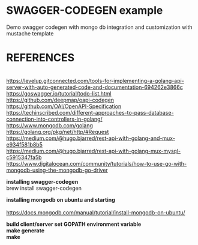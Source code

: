 # SWAGGER-CODEGEN example 
Demo swagger codegen with mongo db integration and customization with mustache template

# REFERENCES
   <br> https://levelup.gitconnected.com/tools-for-implementing-a-golang-api-server-with-auto-generated-code-and-documentation-694262e3866c
   <br> https://goswagger.io/tutorial/todo-list.html
   <br> https://github.com/deepmap/oapi-codegen
   <br> https://github.com/OAI/OpenAPI-Specification
   <br> https://techinscribed.com/different-approaches-to-pass-database-connection-into-controllers-in-golang/
   <br> https://www.mongodb.com/golang
   <br> https://golang.org/pkg/net/http/#Request
   <br> https://medium.com/@hugo.bjarred/rest-api-with-golang-and-mux-e934f581b8b5
   <br> https://medium.com/@hugo.bjarred/rest-api-with-golang-mux-mysql-c5915347fa5b
   <br> https://www.digitalocean.com/community/tutorials/how-to-use-go-with-mongodb-using-the-mongodb-go-driver
 

<b> installing swagger-codegen </b>
<br> brew install swagger-codegen

<b> installing mongodb on ubuntu and starting </b>   
<br> https://docs.mongodb.com/manual/tutorial/install-mongodb-on-ubuntu/

<b>  build client/server </b>
<b> set GOPATH environment variable
<br> make generate
<br> make

 
